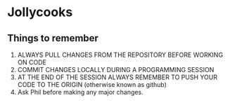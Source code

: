 # Jollycooks
## Things to remember 

1. ALWAYS PULL CHANGES FROM THE REPOSITORY BEFORE WORKING ON CODE
2. COMMIT CHANGES LOCALLY DURING A PROGRAMMING SESSION
3. AT THE END OF THE SESSION ALWAYS REMEMBER TO PUSH YOUR CODE TO THE ORIGIN (otherwise known as github)
4. Ask Phil before making any major changes. 
